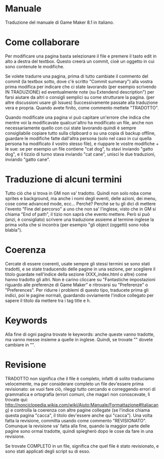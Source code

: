 Manuale
=======

Traduzione del manuale di Game Maker 8.1 in italiano.

Come collaborare
=======

Per modificare una pagina basta selezionare il file e premere il tasto edit in alto a destra del textbox. Questo creer&agrave; un commit, cio&egrave; un oggetto in cui sono contenute le modifiche.

Se volete tradurre una pagina, prima di tutto cambiate il commento del commit (la textbox sotto, dove c'&egrave; scritto "Commit summary") alla vostra prima modifica per indicare che ci state lavorando (per esempio scrivendo IN TRADUZIONE) ed eventualmente note (su Extendend description") per farsi aiutare da altri o consigli semplici su come strutturare la pagina. (per altre discussioni usare gli Issues)
Successivamente passate alla traduzione vera e propria.
Quando avete finito, come commento mettete "TRADOTTO".

Quando modificate una pagina vi pu&ograve; capitare un'errore che indica che mentre voi la modificavate qualcun'altro ha modificato un file, anche non necessariamente quello con cui state lavorando quindi &egrave; sempre consigliabile copiare tutto sulla clipboard o su una copia di backup offline, guardare le modifiche fatte dall'altra persona (solo nel caso in cui quella persona ha modificato il vostro stesso file), e riuppare le vostre modifiche + le sue: se per esempio un file contiene "cat dog", tu stavi inviando "gatto dog", e il tizzio di turno stava inviando "cat cane", unisci le due traduzioni, inviando "gatto cane".

Traduzione di alcuni termini
=======

Tutto ci&ograve; che si trova in GM non va' tradotto. Quindi non solo roba come sprites e background, ma anche i nomi degli eventi, delle azioni, dei menu, cose come advanced mode, ecc...
Perch&eacute;? Perché se tu gli dici di mettere l'evento "Fine del percorso" a uno che non sa' l'inglese, visto che in GM si chiama "End of path", il tizio non sapr&agrave; che evento mettere.
Per&ograve; si può (anzi, &egrave; consigliato) scrivere una traduzione assieme al termine inglese la prima volta che si incontra (per esempio "gli object (oggetti) sono roba blabla").

Coerenza
=======

Cercate di essere coerenti, usate sempre gli stessi termini se sono stati tradotti, e se state traducendo delle pagine in una sezione, per scegliere il titolo guardate nell'indice della sezione (XXX_index.html o altre) come hanno tradotto gli altri. Non &egrave; carino cliccare su "Fantastiche impostazioni riguardo alle preferenze di Game Maker" e ritrovarsi su "Preferenze" o "Preferences".
Per ridurre i problemi di questo tipo, traducete prima gli indici, poi le pagine normali, guardando ovviamente l'indice collegato per sapere il titolo da mettere tra i tag title e h.

Keywords
=======

Alla fine di ogni pagina trovate le keywords: anche queste vanno tradotte, ma vanno messe insieme a quelle in inglese. Quindi, se trovate "<!-- KEYWORDS cat dog -->" dovete cambiare in "<!-- KEYWORDS cat dog gatto cane -->".

Revisione
=======

TRADOTTO non significa che il file &egrave; completo, infatti di solito traduciamo velocemente, ma per considerare completo un file dev'essere prima revisionato: se vuoi fare ci&ograve;, rileggi tutto cercando e correggendo errori di grammatica e ortografia (errori comuni, che magari non conoscevate, li trovate qui: http://nonciclopedia.wikia.com/wiki/Aiuto:Manuale/Formattazione#Italiacano) e controlla la coerenza con altre pagine collegate (se l'indice chiama questa pagina "cacca", il titolo dev'essere anche qui "cacca"). Una volta fatta la revisione, committa usando come commento "REVISIONATO".
Comunque la revisione va' fatta alla fine, quando la maggior parte delle pagine sono ormai tradotte, quindi spiegher&ograve; dopo le cose da fare in una revisione.
 
Se trovate COMPLETO in un file, significa che quel file &egrave; stato revisionato, e sono stati applicati degli script su di esso.
